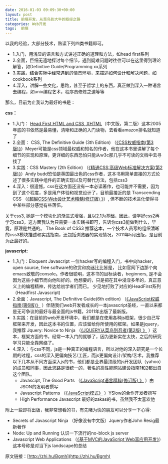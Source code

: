 ```yaml
---
date: 2016-01-03 09:09:30+00:00
layout: post
title: 前端开发，从菜鸟到大牛的取经之路
categories: Web开发
tags:  前端
---
```

以我的经验，大部分技术，熟读下列四类书籍即可。

* 1.入门，用浅显的语言和方式讲述正确的道理和方法，如head first系列
* 2.全面，巨细无遗地探讨每个细节，遇到疑难问题时往往可以在这里得到理论解答，如Definitive Guide/Programming xx系列
* 3.实践，结合实际中经常遇到的情景环境，来描述如何设计和解决问题，如cookbook系列
* 4.深入，讲解一些文化，思路，甚至于哲学上的东西，真正做到深入一种语言去编程，如unix编程艺术，程序员修炼之道等等

那么，目前为止我认为最好的书是：

**css：**

* 1.入门： [Head First HTML and CSS, XHTML](http://www.amazon.cn/gp/product/B00FF3P8FY/ref=as_li_ss_tl?ie=UTF8&camp=536&creative=3132&creativeASIN=B00FF3P8FY&linkCode=as2&tag=cfjh-23)（中文版，第二版）这本2005年底的书依然是最易懂，清晰和正确的入门读物，去看看amazon排名就知道了
* 2.全面： CSS, The Definitive Guide (3th Edition) （[《CSS权威指南(第3版)》](http://www.amazon.cn/gp/product/B0011F5SIC/ref=as_li_ss_tl?ie=UTF8&camp=536&creative=3132&creativeASIN=B0011F5SIC&linkCode=as2&tag=cfjh-23)）Meyer可能是css领域最权威和知名的作者，他在这本书里讲解了每个细节的实现和原理，更详细的东西恐怕只能从w3c那几乎不可读的文档中去寻找了
* 3.实践：CSS Mastery (2th Edition) （[《精通CSS:高级Web标准解决方案(第2版)》](http://www.amazon.cn/gp/product/B003IURKAM/ref=as_li_ss_tl?ie=UTF8&camp=536&creative=3132&creativeASIN=B003IURKAM&linkCode=as2&tag=cfjh-23)）Andy budd恐怕是英国最出色的css作者，这本书用简单直接的方式论述了很多实践中组件的正确实现以及可替代方法，包括css3
* 4.深入：很遗憾，css在这方面还没有一本必读著作，也可能并不需要，因为到了这个程度，多是用户体验和视觉设计了，目前最接近的是 Transcending CSS （[《超越CSS:Web设计艺术精髓(修订版) 》](http://www.amazon.cn/gp/product/B008O70OKC/ref=as_li_ss_tl?ie=UTF8&camp=536&creative=3132&creativeASIN=B008O70OKC&linkCode=as2&tag=cfjh-23)）, 但不断的技术进化使得书中某些部分感觉有些落伍。

关于css3, 她是一个模块化的渐进式增强，且以2.1为基础，因此，请学好css2再学习css3，这方面我认为只需要一本实践书即可，告诉你css3能做到什么，毕竟，原理是共通的。
The Book of CSS3 推荐这本，一个技术人员写的组织清晰的css3模块描述和实践指南，还包括浏览器的实现情况，2011年5月出版，是目前为止最好的。

**javascript:**

* 1.入门：Eloquent Javascript 一位hacker写的编程入门，书中向hacker，open source, free software的欣赏和痴迷比比皆是， 比如官网下边那个向emacs致敬的console。作者很聪明，这本书的目标读者，beginners, 是不会因为这些小细节而向他叫好的。他想要的，只是把在其中浸淫多年的，真正意义上的编程精神，传达给初学者们而已。 少见地打败了对应的HeadFirst系列（Headfirst Javascript)
* 2.全面：Javascript, The Definitive Guide(6th edition) （[《JavaScript权威指南(第6版)》](http://www.amazon.cn/gp/product/B007VISQ1Y/ref=as_li_ss_tl?ie=UTF8&camp=536&creative=3132&creativeASIN=B007VISQ1Y&linkCode=as2&tag=cfjh-23) ）伴随我们web开发者成长的一本javascript圣经，一直以来都是无可争议的最好与最全面的js书籍，2011年出版了最新版。
* 3.实践：在目前的web开发环境中，我们都是在使用各种js框架，很少自己写框架来开发，因此这本书的位置，应该留给你所使用的框架。如果是jquery，我推荐 Jquery: Novice to Ninja （[《JQUERY从菜鸟到忍者(第2版) 》](http://www.amazon.cn/gp/product/B00EVO8PCG/ref=as_li_ss_tl?ie=UTF8&camp=536&creative=3132&creativeASIN=B00EVO8PCG&linkCode=as2&tag=cfjh-23) ）这本，框架方面的书，经常一本入门的就够了，因为更新实在太快，之后的研究学习只能全靠网络了。
* 4.深入：与css不同，js是一种真正的编程语言，所以对他的深入研究是一个长期的过程，css的深入更偏向技艺/工匠，而js更偏向设计/架构/艺术，我推荐以下几本从不同方面深入js的书，他们都是业界最顶级的js开发团队（yahoo）的成员和同事，因此思路是很统一的，著名的高性能网站建设指南1和2都出自这个团队。
	* Javascipt, The Good Parts （[《JavaScript语言精粹(修订版) 》](http://www.amazon.cn/gp/product/B0097CON2S/ref=as_li_ss_tl?ie=UTF8&camp=536&creative=3132&creativeASIN=B0097CON2S&linkCode=as2&tag=cfjh-23) ）由JSON的发明者撰写
	* Javascript Patterns （[《JavaScript模式》](http://www.amazon.cn/gp/product/B008QTG1HS/ref=as_li_ss_tl?ie=UTF8&camp=536&creative=3132&creativeASIN=B008QTG1HS&linkCode=as2&tag=cfjh-23) ）YSlow的合作开发者撰写
	* High Performance Javascript 最好的zakas的书，虽然我不太喜欢他

附上一些即将出版，我非常想看的书，有先睹为快的朋友可以分享一下心得:
* Secrets of Javascript Ninja （好像没有中文版）Jquery作者John Resig最新著作
* Node: Up and Running 认识一下流行的no-block js server
* Javascript Web Applications （[《基于MVC的JavaScript Web富应用开发》](http://www.amazon.cn/gp/product/B0082226FU/ref=as_li_ss_tl?ie=UTF8&camp=536&creative=3132&creativeASIN=B0082226FU&linkCode=as2&tag=cfjh-23)）这本号称是对当下js landscape的总结

原文链接：[http://zhi.hu/Bgmh](http://zhi.hu/Bgmh) 